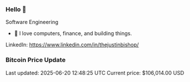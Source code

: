 ### Hello 🤙  

Software Engineering

- 🔭 I love computers, finance, and building things.
  
LinkedIn: https://www.linkedin.com/in/thejustinbishop/  














































































































































































































































































































































































































































































































































































































































































































































### Bitcoin Price Update
Last updated: 2025-06-20 12:48:25 UTC
Current price: $106,014.00 USD
